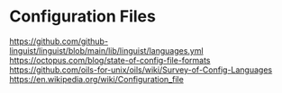 # Configuration Files

https://github.com/github-linguist/linguist/blob/main/lib/linguist/languages.yml  
https://octopus.com/blog/state-of-config-file-formats  
https://github.com/oils-for-unix/oils/wiki/Survey-of-Config-Languages  
https://en.wikipedia.org/wiki/Configuration_file
